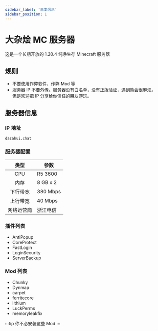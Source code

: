 ```yaml
---
sidebar_label: '基本信息'
sidebar_position: 1
---
```


# 大杂烩 MC 服务器

这是一个长期开放的 1.20.4 纯净生存 Minecraft 服务器

## 规则

- 不要使用作弊软件、作弊 Mod 等
- 服务器 IP 不要外传。服务器没有白名单，没有正版验证，遇到熊会很麻烦。但是欢迎把 IP 分享给你信任的朋友游玩。


## 服务器信息

### IP 地址

```dazahui.chat```

### 服务器配置

|   类型    | 参数       | 
|:-------:|----------|
|   CPU   | R5 3600  | 
|   内存    | 8 GB x 2 |  
|  下行带宽   | 380 Mbps |
|  上行带宽   | 40 Mbps  |
|  网络运营商  | 浙江电信     |

### 插件列表

- AntiPopup
- CoreProtect
- FastLogin
- LoginSecurity
- ServerBackup

### Mod 列表

- Chunky
- Dynmap
- carpet
- ferritecore
- lithium
- LuckPerms
- memoryleakfix

:::tip
你不必安装这些 Mod
:::
